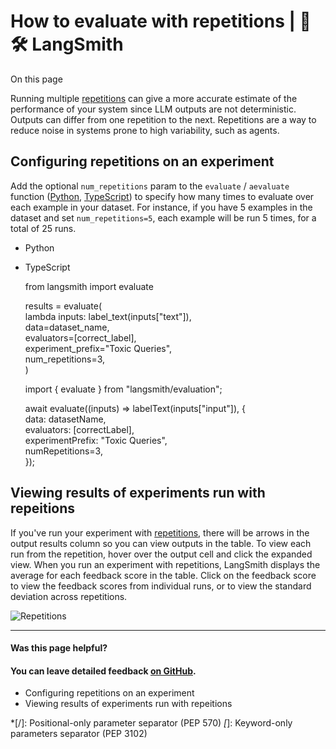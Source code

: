 # How to evaluate with repetitions | 🦜️🛠️ LangSmith

On this page

Running multiple [repetitions](/evaluation/concepts#repetitions) can give a more accurate estimate of the performance of your system since LLM outputs are not deterministic. Outputs can differ from one repetition to the next. Repetitions are a way to reduce noise in systems prone to high variability, such as agents.

## Configuring repetitions on an experiment​

Add the optional `num_repetitions` param to the `evaluate` / `aevaluate` function ([Python](https://docs.smith.langchain.com/reference/python/evaluation/langsmith.evaluation._runner.evaluate), [TypeScript](https://docs.smith.langchain.com/reference/js/interfaces/evaluation.EvaluateOptions#numrepetitions)) to specify how many times to evaluate over each example in your dataset. For instance, if you have 5 examples in the dataset and set `num_repetitions=5`, each example will be run 5 times, for a total of 25 runs.

  * Python
  * TypeScript

    
    
    from langsmith import evaluate  
      
    results = evaluate(  
        lambda inputs: label_text(inputs["text"]),  
        data=dataset_name,  
        evaluators=[correct_label],  
        experiment_prefix="Toxic Queries",  
        num_repetitions=3,  
    )  
    
    
    
    import { evaluate } from "langsmith/evaluation";  
      
    await evaluate((inputs) => labelText(inputs["input"]), {  
      data: datasetName,  
      evaluators: [correctLabel],  
      experimentPrefix: "Toxic Queries",  
      numRepetitions=3,  
    });  
    

## Viewing results of experiments run with repeitions​

If you've run your experiment with [repetitions](/evaluation/concepts#repetitions), there will be arrows in the output results column so you can view outputs in the table. To view each run from the repetition, hover over the output cell and click the expanded view. When you run an experiment with repetitions, LangSmith displays the average for each feedback score in the table. Click on the feedback score to view the feedback scores from individual runs, or to view the standard deviation across repetitions.

![Repetitions](/assets/images/repetitions-5ed8e2031f73454e46c64ecce1ecb166.png)

* * *

#### Was this page helpful?

  

#### You can leave detailed feedback [on GitHub](https://github.com/langchain-ai/langsmith-docs/issues/new?title=DOC%3A+%3CPlease+write+a+comprehensive+title+after+the+%27DOC%3A+%27+prefix%3E).

  * Configuring repetitions on an experiment
  * Viewing results of experiments run with repeitions

  *[/]: Positional-only parameter separator (PEP 570)
  *[*]: Keyword-only parameters separator (PEP 3102)